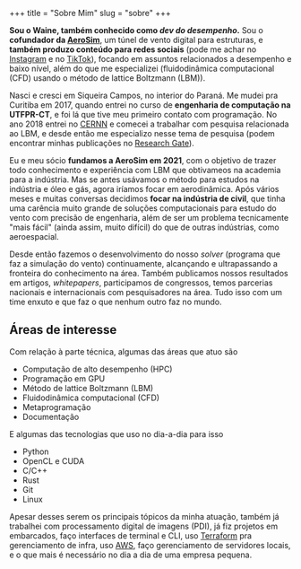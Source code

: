 +++
title = "Sobre Mim"
slug = "sobre"
+++

**Sou o Waine, também conhecido como *dev do desempenho*.**
Sou o **cofundador da [AeroSim](https://aerosim.io/)**, um túnel de vento digital para estruturas, e **também produzo conteúdo para redes sociais** (pode me achar no [Instagram](https://www.instagram.com/waine_jr/) e no [TikTok](https://www.tiktok.com/@waine_jr)), focando em assuntos relacionados a desempenho e baixo nível, além do que me especializei (fluidodinâmica computacional (CFD) usando o método de lattice Boltzmann (LBM)).

Nasci e cresci em Siqueira Campos, no interior do Paraná.
Me mudei pra Curitiba em 2017, quando entrei no curso de **engenharia de computação na UTFPR-CT**, e foi lá que tive meu primeiro contato com programação.
No ano 2018 entrei no [CERNN](https://cernn.com.br/) e comecei a trabalhar com pesquisa relacionada ao LBM, e desde então me especializo nesse tema de pesquisa (podem encontrar minhas publicações no [Research Gate](https://www.researchgate.net/profile/Waine-Junior)).

Eu e meu sócio **fundamos a AeroSim em 2021**, com o objetivo de trazer todo conhecimento e experiência com LBM que obtivameos na academia para a indústria.
Mas se antes usávamos o método para estudos na indústria e óleo e gás, agora iríamos focar em aerodinâmica.
Após vários meses e muitas conversas decidimos **focar na indústria de civil**, que tinha uma carência muito grande de soluções computacionais para estudo do vento com precisão de engenharia, além de ser um problema tecnicamente "mais fácil" (ainda assim, muito difícil) do que de outras indústrias, como aeroespacial.

Desde então fazemos o desenvolvimento do nosso *solver* (programa que faz a simulação do vento) continuamente, alcançando e ultrapassando a fronteira do conhecimento na área.
Também publicamos nossos resultados em artigos, *whitepapers*, participamos de congressos, temos parcerias nacionais e internacionais com pesquisadores na área.
Tudo isso com um time enxuto e que faz o que nenhum outro faz no mundo.

## Áreas de interesse

Com relação à parte técnica, algumas das áreas que atuo são

* Computação de alto desempenho (HPC)
* Programação em GPU
* Método de lattice Boltzmann (LBM)
* Fluidodinâmica computacional (CFD)
* Metaprogramação
* Documentação

E algumas das tecnologias que uso no dia-a-dia para isso

* Python
* OpenCL e CUDA
* C/C++
* Rust
* Git
* Linux

Apesar desses serem os principais tópicos da minha atuação, também já trabalhei com processamento digital de imagens (PDI), já fiz projetos em embarcados, faço interfaces de terminal e CLI, uso [Terraform](https://www.terraform.io/) pra gerenciamento de infra, uso [AWS](https://aws.amazon.com/), faço gerenciamento de servidores locais, e o que mais é necessário no dia a dia de uma empresa pequena.
